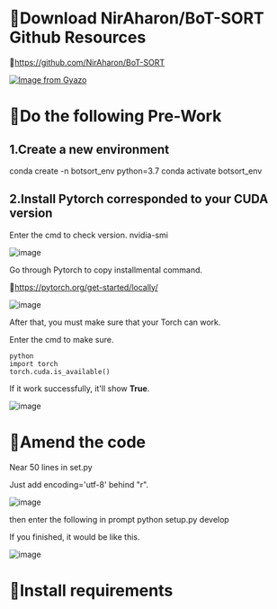 🔱Download NirAharon/BoT-SORT Github Resources 
====
🔗https://github.com/NirAharon/BoT-SORT

[![Image from Gyazo](https://i.gyazo.com/e5fb4fc98174bbf080f8a539a412b5cf.gif)](https://gyazo.com/e5fb4fc98174bbf080f8a539a412b5cf)

🔱Do the following Pre-Work
====
## 1.Create a new environment

  conda create -n botsort_env python=3.7
  conda activate botsort_env

## 2.Install Pytorch corresponded to your CUDA version
Enter the cmd to check version.
  nvidia-smi
  
  ![image](https://user-images.githubusercontent.com/46515944/183584522-c359b89b-bf65-48dd-8095-de87bd444333.png)

Go through Pytorch to copy installmental command.

🔗https://pytorch.org/get-started/locally/

![image](https://user-images.githubusercontent.com/46515944/183584819-e64fd41f-f879-4644-af0f-4eb068f47b8e.png)

After that, you must make sure that your Torch can work.

Enter the cmd to make sure.

    python
    import torch
    torch.cuda.is_available() 

If it work successfully, it'll show **True**.

![image](https://user-images.githubusercontent.com/46515944/183584183-508ccb89-4750-49c1-93b1-6ce329ebcc57.png)


🔱Amend the code
====
Near 50 lines in set.py

Just add encoding='utf-8' behind "r".

![image](https://user-images.githubusercontent.com/46515944/183583132-d70eae3c-4592-4ae0-984d-27f962b24b15.png)

then enter the following in prompt
  python setup.py develop

If you finished, it would be like this.

![image](https://user-images.githubusercontent.com/46515944/183581630-2253bbe2-ded3-441b-a328-4e899359cb1d.png)

🔱Install requirements
====
